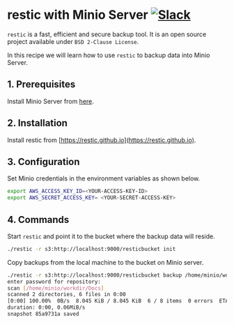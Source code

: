 # restic with Minio Server [![Slack](https://slack.minio.io/slack?type=svg)](https://slack.minio.io)

`restic` is a fast, efficient and secure backup tool. It is an open source project available under ``BSD 2-Clause License``.

In this recipe we will learn how to use `restic` to backup data into Minio Server.

## 1. Prerequisites

Install Minio Server from [here](http://docs.minio.io/docs/minio-quickstart-guide).

## 2. Installation

Install restic from [https://restic.github.io](https://restic.github.io).

## 3. Configuration

Set Minio credentials in the environment variables as shown below.

```sh
export AWS_ACCESS_KEY_ID=<YOUR-ACCESS-KEY-ID>
export AWS_SECRET_ACCESS_KEY= <YOUR-SECRET-ACCESS-KEY>
```

## 4. Commands

Start `restic` and point it to the bucket where the backup data will reside.

```sh
./restic -r s3:http://localhost:9000/resticbucket init
```

Copy backups from the local machine to the bucket on Minio server.  

```sh
./restic -r s3:http://localhost:9000/resticbucket backup /home/minio/workdir/Docs/
enter password for repository:
scan [/home/minio/workdir/Docs]
scanned 2 directories, 6 files in 0:00
[0:00] 100.00%  0B/s  8.045 KiB / 8.045 KiB  6 / 8 items  0 errors  ETA 0:00
duration: 0:00, 0.06MiB/s
snapshot 85a9731a saved
```
